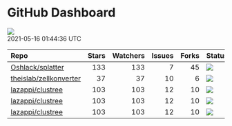 GitHub Dashboard
================

![](https://github.com/lazappi/gh-dashboard/workflows/Render%20Status/badge.svg)  
2021-05-16 01:44:36 UTC

| Repo                                                                | Stars | Watchers | Issues | Forks | Status                                                                                                                                                  | Commit                                                                                                                                                                  |
| :------------------------------------------------------------------ | ----: | -------: | -----: | ----: | :------------------------------------------------------------------------------------------------------------------------------------------------------ | :---------------------------------------------------------------------------------------------------------------------------------------------------------------------- |
| [Oshlack/splatter](https://github.com/Oshlack/splatter)             |   133 |      133 |      7 |    45 | [![](https://github.com/Oshlack/splatter/workflows/R-CMD-check-bioc/badge.svg)](https://github.com/Oshlack/splatter/actions/runs/832015300)             | <a href="https://github.com/Oshlack/splatter/commit/7a4c13a2d89c133a22511d9ebe22441bd31e1d7d" title="Merge pull request #113 from azodichr/splatPop_updates">7a4c13</a> |
| [theislab/zellkonverter](https://github.com/theislab/zellkonverter) |    37 |       37 |     10 |     6 | [![](https://github.com/theislab/zellkonverter/workflows/R-CMD-check-bioc/badge.svg)](https://github.com/theislab/zellkonverter/actions/runs/836168299) | <a href="https://github.com/theislab/zellkonverter/commit/72912b3e4a0558dce3eb5741b8a51f41807c6115" title="Update NEWS and bump version">72912b</a>                     |
| [lazappi/clustree](https://github.com/lazappi/clustree)             |   103 |      103 |     12 |    10 | [![](https://github.com/lazappi/clustree/workflows/R-CMD-check/badge.svg)](https://github.com/lazappi/clustree/actions/runs/450958999)                  | <a href="https://github.com/lazappi/clustree/commit/df3f57713c44cf2254aa64f889c4b376cd01e7df" title="Update CI (#68)">df3f57</a>                                        |
| [lazappi/clustree](https://github.com/lazappi/clustree)             |   103 |      103 |     12 |    10 | [![](https://github.com/lazappi/clustree/workflows/pkgdown/badge.svg)](https://github.com/lazappi/clustree/actions/runs/450887969)                      | <a href="https://github.com/lazappi/clustree/commit/887e1d05ecf7dcf22b3beea3b513b8ed287cf47e" title="Run test coverage GHA on ci branch">887e1d</a>                     |
| [lazappi/clustree](https://github.com/lazappi/clustree)             |   103 |      103 |     12 |    10 | [![](https://github.com/lazappi/clustree/workflows/test-coverage/badge.svg)](https://github.com/lazappi/clustree/actions/runs/450959002)                | <a href="https://github.com/lazappi/clustree/commit/df3f57713c44cf2254aa64f889c4b376cd01e7df" title="Update CI (#68)">df3f57</a>                                        |
